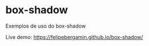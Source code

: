 # box-shadow

Exemplos de uso do box-shadow

Live demo: https://felipebergamin.github.io/box-shadow/
